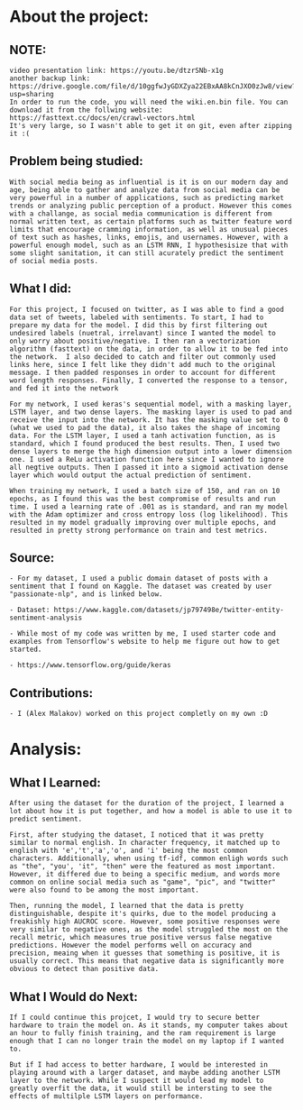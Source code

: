 # About the project:

## NOTE:

    video presentation link: https://youtu.be/dtzrSNb-x1g
    another backup link: https://drive.google.com/file/d/10ggfwJyGDXZya22EBxAA8kCnJXO0zJw8/view?usp=sharing
    In order to run the code, you will need the wiki.en.bin file. You can download it from the follwing website: https://fasttext.cc/docs/en/crawl-vectors.html
    It's very large, so I wasn't able to get it on git, even after zipping it :(

## Problem being studied:

    With social media being as influential is it is on our modern day and age, being able to gather and analyze data from social media can be very powerful in a number of applications, such as predicting market trends or analyzing public perception of a product. However this comes with a challange, as social media communication is different from normal written text, as certain platforms such as twitter feature word limits that encourage cramming information, as well as unusual pieces of text such as hashes, links, emojis, and usernames. However, with a powerful enough model, such as an LSTM RNN, I hypothesisize that with some slight sanitation, it can still acurately predict the sentiment of social media posts.

## What I did:

    For this project, I focused on twitter, as I was able to find a good data set of tweets, labeled with sentiments. To start, I had to prepare my data for the model. I did this by first filtering out undesired labels (nuetral, irrelavant) since I wanted the model to only worry about positive/negative. I then ran a vectorization algorithm (fasttext) on the data, in order to allow it to be fed into the network.  I also decided to catch and filter out commonly used links here, since I felt like they didn't add much to the original message. I then padded responses in order to account for different word length responses. Finally, I converted the response to a tensor, and fed it into the network

    For my network, I used keras's sequential model, with a masking layer, LSTM layer, and two dense layers. The masking layer is used to pad and receive the input into the network. It has the masking value set to 0 (what we used to pad the data), it also takes the shape of incoming data. For the LSTM layer, I used a tanh activation function, as is standard, which I found produced the best results. Then, I used two dense layers to merge the high dimension output into a lower dimension one. I used a ReLu activation function here since I wanted to ignore all negtive outputs. Then I passed it into a sigmoid activation dense layer which would output the actual prediction of sentiment. 

    When training my network, I used a batch size of 150, and ran on 10 epochs, as I found this was the best compromise of results and run time. I used a learning rate of .001 as is standard, and ran my model with the Adam optimizer and cross entropy loss (log likelihood). This resulted in my model gradually improving over multiple epochs, and resulted in pretty strong performance on train and test metrics.

## Source:

    - For my dataset, I used a public domain dataset of posts with a sentiment that I found on Kaggle. The dataset was created by user "passionate-nlp", and is linked below.

    - Dataset: https://www.kaggle.com/datasets/jp797498e/twitter-entity-sentiment-analysis

    - While most of my code was written by me, I used starter code and examples from Tensorflow's website to help me figure out how to get started. 

    - https://www.tensorflow.org/guide/keras

## Contributions:

    - I (Alex Malakov) worked on this project completly on my own :D

# Analysis:

## What I Learned:

    After using the dataset for the duration of the project, I learned a lot about how it is put together, and how a model is able to use it to predict sentiment. 

    First, after studying the dataset, I noticed that it was pretty similar to normal english. In character frequency, it matched up to english with 'e','t','a','o', and 'i' being the most common characters. Additionally, when using tf-idf, common enligh words such as "the", "you', 'it", "then" were the featured as most important. However, it differed due to being a specific medium, and words more common on online social media such as "game", "pic", and "twitter" were also found to be among the most important. 

    Then, running the model, I learned that the data is pretty distinguishable, despite it's quirks, due to the model producing a freakishly high AUCROC score. However, some positive responses were very similar to negative ones, as the model struggled the most on the recall metric, which measures true positive versus false negative predictions. However the model performs well on accuracy and precision, meaing when it guesses that something is positive, it is usually correct. This means that negative data is significantly more obvious to detect than positive data.

## What I Would do Next: 

    If I could continue this projcet, I would try to secure better hardware to train the model on. As it stands, my computer takes about an hour to fully finish training, and the ram requirement is large enough that I can no longer train the model on my laptop if I wanted to. 

    But if I had access to better hardware, I would be interested in playing around with a larger dataset, and maybe adding another LSTM layer to the network. While I suspect it would lead my model to greatly overfit the data, it would still be intersting to see the effects of multilple LSTM layers on performance. 